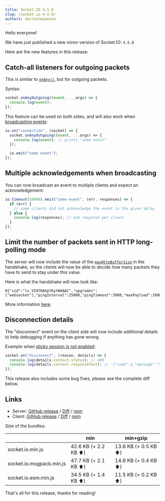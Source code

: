 ```yaml
---
title: Socket.IO 4.5.0
slug: /socket-io-4-5-0/
authors: darrachequesne
---
```


Hello everyone!

We have just published a new minor version of Socket.IO: `4.5.0`

<!--truncate-->

Here are the new features in this release:

## Catch-all listeners for outgoing packets

This is similar to [`onAny()`](/docs/v4/server-api/#socketonanycallback), but for outgoing packets.

Syntax:

```js
socket.onAnyOutgoing((event, ...args) => {
  console.log(event);
});
```

This feature can be used on both sides, and will also work when [broadcasting events](/docs/v4/broadcasting-events/):

```js
io.on("connection", (socket) => {
  socket.onAnyOutgoing((event, ...args) => {
    console.log(event); // prints "some event"
  });

  io.emit("some event");
});
```

## Multiple acknowledgements when broadcasting

You can now broadcast an event to multiple clients and expect an acknowledgement:

```js
io.timeout(10000).emit("some-event", (err, responses) => {
  if (err) {
    // some clients did not acknowledge the event in the given delay
  } else {
    console.log(responses); // one response per client
  }
});
```

## Limit the number of packets sent in HTTP long-polling mode

The server will now include the value of the [`maxHttpBufferSize`](/docs/v4/server-options/#maxhttpbuffersize) in the handshake, so the clients will now be able to decide how many packets they have to send to stay under this value.

Here is what the handshake will now look like:

```
0{"sid":"lv_VI97HAXpY6yYWAAAC","upgrades":["websocket"],"pingInterval":25000,"pingTimeout":5000,"maxPayload":1000000}
```

More information [here](https://github.com/socketio/socket.io-client/issues/1531).

## Disconnection details

The "disconnect" event on the client side will now include additional details to help debugging if anything has gone wrong.

Example when [sticky session is not enabled](/docs/v4/using-multiple-nodes/#why-is-sticky-session-required):

```js
socket.on("disconnect", (reason, details) => {
  console.log(details.context.status); // 400
  console.log(details.context.responseText); // '{"code":1,"message":"Session ID unknown"}'
});
```

This release also includes some bug fixes, please see the complete diff below.

## Links

- Server: [GitHub release](https://github.com/socketio/socket.io/releases/tag/4.5.0) / [Diff](https://github.com/socketio/socket.io/compare/4.4.1...4.5.0) / [npm](https://www.npmjs.com/package/socket.io/v/4.5.0)
- Client: [GitHub release](https://github.com/socketio/socket.io-client/releases/tag/4.5.0) / [Diff](https://github.com/socketio/socket.io-client/compare/4.4.1...4.5.0) / [npm](https://www.npmjs.com/package/socket.io-client/v/4.5.0)

Size of the bundles:

|                          | min                           | min+gzip                      |
|--------------------------|-------------------------------|-------------------------------|
| socket.io.min.js         | 42.6 KB (+ 2.2 KB :arrow_up:) | 13.6 KB (+ 0.5 KB :arrow_up:) |
| socket.io.msgpack.min.js | 47.7 KB (+ 2.1 KB :arrow_up:) | 14.6 KB (+ 0.4 KB :arrow_up:) |
| socket.io.esm.min.js     | 34.5 KB (+ 1.4 KB :arrow_up:) | 11.5 KB (+ 0.2 KB :arrow_up:) |

That's all for this release, thanks for reading!
